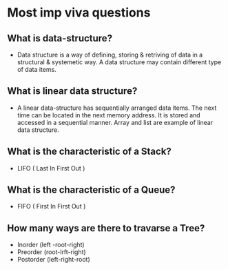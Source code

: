 # Most imp viva questions
## What is data-structure? ##
- Data structure is a way of defining, storing & retriving of data in a structural & systemetic way. A data structure may contain different type of data items.

## What is linear data structure? ##
- A linear data-structure has sequentially arranged data items. The next time can be located in the next memory address. It is stored and accessed in a sequential manner. Array and list are example of linear data structure.

## What is the characteristic of a Stack? ##
- LIFO ( Last In First Out )

## What is the characteristic of a Queue? ##
- FIFO ( First In First Out )

## How many ways are there to travarse a Tree? ##
- Inorder (left -root-right)
- Preorder (root-lrft-right)
- Postorder (left-right-root)


